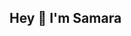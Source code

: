 ## Hey 👋 I'm Samara

<!--
I am a computer science and robotics engineering student at [WPI](https://wpi.edu/).
- 🌐 Visit my [porfolio website](https://samaraholmes.bitbucket.io/) for complete background and contact.
---
<p align = "center">
  <img src = "https://github-readme-stats.vercel.app/api?username=holmes1000&show_icons=true&theme=bear" width = 400>
  <img src = "https://github-readme-streak-stats.herokuapp.com?user=holmes1000&theme=dark&hide_border=true" width = 400>
</p>
-->

